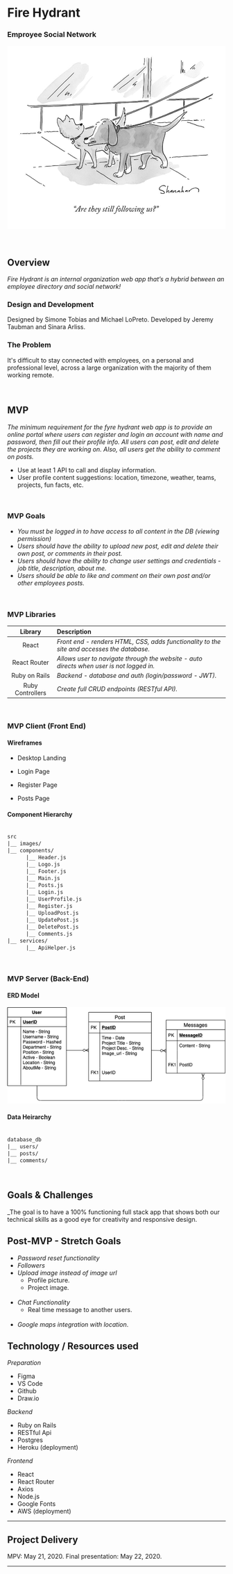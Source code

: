# Fire Hydrant 
### Emproyee Social Network 

![HeroImage](./wireframes/hero-image-readme.jpg)

<br>

## Overview

_Fire Hydrant is an internal organization web app that’s a hybrid between an employee directory and social network!_

### Design and Development

Designed by Simone Tobias and 
Michael LoPreto. Developed by Jeremy Taubman and Sinara Arliss.

### The Problem

It's difficult to stay connected with employees, on a personal and professional level, across a large organization with the majority of them working remote.

<br>

## MVP

_The minimum requirement for the fyre hydrant web app is to provide an online portal where users can register and login an account with name and password, then fill out their profile info. All users can post, edit and delete the projects they are working on. Also, all users get the ability to comment on posts._

- Use at least 1 API to call and display information.
- User profile content suggestions: location, timezone, weather, teams, projects, fun facts, etc.

<br>

### MVP Goals

- _You must be logged in to have access to all content in the DB (viewing permission)_
- _Users should have the ability to upload new post, edit and delete their own post, or comments in their post._
- _Users should have the ability to change user settings and credentials - job title, description, about me._
- _Users should be able to like and comment on their own post and/or other employees posts._

<br>

### MVP Libraries

|     Library      | Description                                                                       |
| :--------------: | :-------------------------------------------------------------------------------- |
|      React       | _Front end - renders HTML, CSS, adds functionality to the site and accesses the database._      |
|   React Router   | _Allows user to navigate through the website - auto directs when user is not logged in._ |
|  Ruby on Rails   | _Backend - database and auth (login/password - JWT)._                                                    |
| Ruby Controllers | _Create full CRUD endpoints (RESTful API)._                                       |

<br>

### MVP Client (Front End)

#### Wireframes

- Desktop Landing

- Login Page

- Register Page

- Posts Page

#### Component Hierarchy

```structure

src
|__ images/
|__ components/
      |__ Header.js
      |__ Logo.js
      |__ Footer.js
      |__ Main.js
      |__ Posts.js
      |__ Login.js
      |__ UserProfile.js
      |__ Register.js
      |__ UploadPost.js
      |__ UpdatePost.js
      |__ DeletePost.js
      |__ Comments.js
|__ services/
      |__ ApiHelper.js

```

<br>

### MVP Server (Back-End)

#### ERD Model

![ERD](./wireframes/erd.png)

#### Data Heirarchy

```structure

database_db
|__ users/
|__ posts/
|__ comments/

```

<br>

## Goals & Challenges

_The goal is to have a 100% functioning full stack app that shows both our technical skills as a good eye for creativity and responsive design.

## Post-MVP - Stretch Goals

- _Password reset functionality_
  <br>
- _Followers_
  <br>
- _Upload image instead of image url_
  - Profile picture.
  - Project image.
  <br>
- _Chat Functionality_
  - Real time message to another users.
  <br>
- _Google maps integration with location_.

## Technology / Resources used

_Preparation_

- Figma
- VS Code
- Github
- Draw.io

_Backend_

- Ruby on Rails
- RESTful Api
- Postgres
- Heroku (deployment)

_Frontend_

- React
- React Router
- Axios
- Node.js
- Google Fonts
- AWS (deployment)

---

## Project Delivery

MPV: May 21, 2020.
Final presentation: May 22, 2020.


---